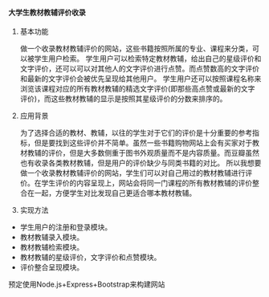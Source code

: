 #### 大学生教材教辅评价收录



1. 基本功能

   做一个收录教材教辅评价的网站，这些书籍按照所属的专业、课程来分类，可以被学生用户检索。
   学生用户可以检索特定教材教辅，给出自己的星级评价和文字评价，还可以可以对其他人的文字评价进行点赞。而点赞数高的文字评价和最新的文字评价会被优先呈现给其他用户。
   学生用户还可以按照课程名称来浏览该课程对应的所有教材教辅的精选文字评价(即那些高点赞或最新的文字评价)，而这些教材教辅的显示是按照其星级评价的分数来排序的。




2. 应用背景

   为了选择合适的教材、教辅，以往的学生对于它们的评价是十分重要的参考指标，但是要找到这些评价并不简单。虽然一些书籍购物网站上会有买家对于教材教辅的评价，但是大多数侧重于图书外观质量而不是内容质量。而豆瓣虽然也有收录各类教材教辅，但是用户的评价缺少与同类书籍的对比。
   所以我想要做一个收录教材教辅评价的网站，学生们可以对自己用过的教材教辅进行评价。在学生评价的内容呈现上，网站会将同一门课程的所有教材教辅的评价整合在一起，方便学生对比发现自己更适合哪本教材教辅。



3. 实现方法
  - 学生用户的注册和登录模块。
  - 教材教辅录入模块。
  - 教材教辅检索模块。
  - 教材教辅的星级评价，文字评价和点赞模块。
  - 评价整合呈现模块。

  预定使用Node.js+Express+Bootstrap来构建网站
